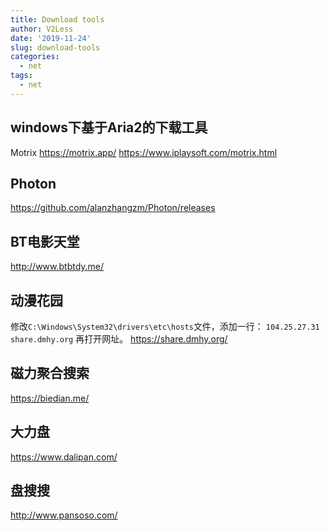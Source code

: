 ```yaml
---
title: Download tools
author: V2Less
date: '2019-11-24'
slug: download-tools
categories:
  - net
tags:
  - net
---
```

## windows下基于Aria2的下载工具
Motrix
https://motrix.app/
https://www.iplaysoft.com/motrix.html
## Photon
https://github.com/alanzhangzm/Photon/releases
## BT电影天堂
http://www.btbtdy.me/
## 动漫花园
修改```C:\Windows\System32\drivers\etc\hosts```文件，添加一行：
`104.25.27.31 share.dmhy.org`
再打开网址。
https://share.dmhy.org/
## 磁力聚合搜索
https://biedian.me/
## 大力盘
https://www.dalipan.com/
## 盘搜搜
http://www.pansoso.com/
